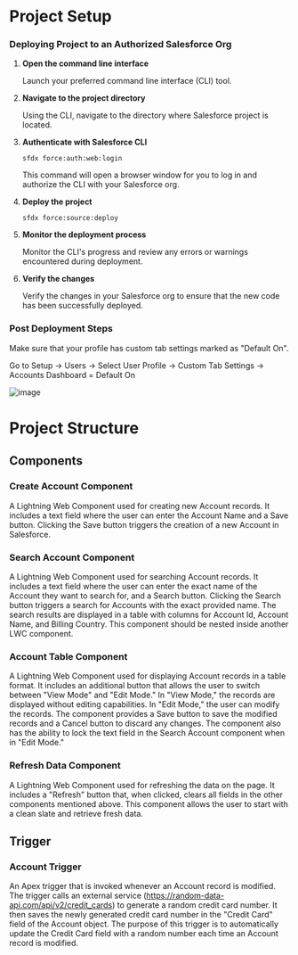 # Project Setup

### Deploying Project to an Authorized Salesforce Org

1. **Open the command line interface**
   
   Launch your preferred command line interface (CLI) tool.
   

2. **Navigate to the project directory**

   Using the CLI, navigate to the directory where Salesforce project is located.
   

3. **Authenticate with Salesforce CLI**
   
   ```
   sfdx force:auth:web:login
   ```

   This command will open a browser window for you to log in and authorize the CLI with your Salesforce org.
   

4. **Deploy the project**
   
   ```
   sfdx force:source:deploy
   ```


5. **Monitor the deployment process**
   
   Monitor the CLI's progress and review any errors or warnings encountered during deployment.
   

6. **Verify the changes**
   
   Verify the changes in your Salesforce org to ensure that the new code has been successfully deployed.
   

### Post Deployment Steps

Make sure that your profile has custom tab settings marked as "Default On".

Go to Setup -> Users -> Select User Profile -> Custom Tab Settings -> Accounts Dashboard = Default On

![image](https://github.com/Chlip/LWC_AccountDashboard/assets/41972411/595bc4d7-020c-48ac-bff6-ac5674b8db8a)


# Project Structure

## Components

### Create Account Component
A Lightning Web Component used for creating new Account records. It includes a text field where the user can enter the Account Name and a Save button. Clicking the Save button triggers the creation of a new Account in Salesforce.

### Search Account Component
A Lightning Web Component used for searching Account records. It includes a text field where the user can enter the exact name of the Account they want to search for, and a Search button. Clicking the Search button triggers a search for Accounts with the exact provided name. The search results are displayed in a table with columns for Account Id, Account Name, and Billing Country. This component should be nested inside another LWC component.

### Account Table Component
A Lightning Web Component used for displaying Account records in a table format. It includes an additional button that allows the user to switch between "View Mode" and "Edit Mode." In "View Mode," the records are displayed without editing capabilities. In "Edit Mode," the user can modify the records. The component provides a Save button to save the modified records and a Cancel button to discard any changes. The component also has the ability to lock the text field in the Search Account component when in "Edit Mode."

### Refresh Data Component
A Lightning Web Component used for refreshing the data on the page. It includes a "Refresh" button that, when clicked, clears all fields in the other components mentioned above. This component allows the user to start with a clean slate and retrieve fresh data.

## Trigger

### Account Trigger
An Apex trigger that is invoked whenever an Account record is modified. The trigger calls an external service (https://random-data-api.com/api/v2/credit_cards) to generate a random credit card number. It then saves the newly generated credit card number in the "Credit Card" field of the Account object. The purpose of this trigger is to automatically update the Credit Card field with a random number each time an Account record is modified.

